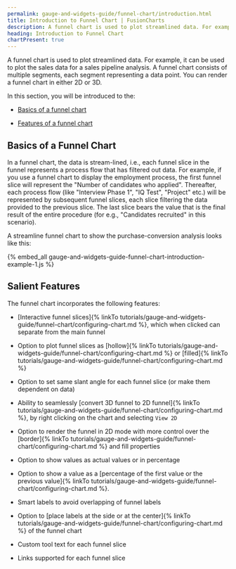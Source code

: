 ```yaml
---
permalink: gauge-and-widgets-guide/funnel-chart/introduction.html
title: Introduction to Funnel Chart | FusionCharts
description: A funnel chart is used to plot streamlined data. For example, it can be used to plot the sales data for a sales pipeline analysis.
heading: Introduction to Funnel Chart
chartPresent: true
---
```


A funnel chart is used to plot streamlined data. For example, it can be used to plot the sales data for a sales pipeline analysis. A funnel chart consists of multiple segments, each segment representing a data point. You can render a funnel chart in either 2D or 3D.

In this section, you will be introduced to the:

* <a href="{{ site.baseurl }}gauge-and-widgets-guide/funnel-chart/introduction.html#basics-of-a-funnel-chart">Basics of a funnel chart</a>

* <a href="{{ site.baseurl }}gauge-and-widgets-guide/funnel-chart/introduction.html#salient-features">Features of a funnel chart</a>

## Basics of a Funnel Chart

In a funnel chart, the data is stream-lined, i.e., each funnel slice in the funnel represents a process flow that has filtered out data. For example, if you use  a funnel chart to display the employment process, the first funnel slice will represent the "Number of candidates who applied". Thereafter, each process flow (like "Interview Phase 1", "IQ Test", "Project" etc.) will be represented by subsequent funnel slices, each slice filtering the data provided to the previous slice. The last slice bears the value that is the final result of the entire procedure (for e.g., "Candidates recruited" in this scenario).

A streamline funnel chart to show the purchase-conversion analysis looks like this:

{% embed_all gauge-and-widgets-guide-funnel-chart-introduction-example-1.js %}

## Salient Features

The funnel chart incorporates the following features:

* [Interactive funnel slices]{% linkTo tutorials/gauge-and-widgets-guide/funnel-chart/configuring-chart.md %}, which when clicked can separate from the main funnel

* Option to plot funnel slices as [hollow]{% linkTo tutorials/gauge-and-widgets-guide/funnel-chart/configuring-chart.md %} or [filled]{% linkTo tutorials/gauge-and-widgets-guide/funnel-chart/configuring-chart.md %}

* Option to set same slant angle for each funnel slice (or make them dependent on data)

* Ability to seamlessly [convert 3D funnel to 2D funnel]{% linkTo tutorials/gauge-and-widgets-guide/funnel-chart/configuring-chart.md %}, by right clicking on the chart and selecting `View 2D`

* Option to render the funnel in 2D mode with more control over the [border]{% linkTo tutorials/gauge-and-widgets-guide/funnel-chart/configuring-chart.md %} and fill properties

* Option to show values as actual values or in percentage

* Option to show a value as a [percentage of the first value or the previous value]{% linkTo tutorials/gauge-and-widgets-guide/funnel-chart/configuring-chart.md %}.

* Smart labels to avoid overlapping of funnel labels

* Option to [place labels at the side or at the center]{% linkTo tutorials/gauge-and-widgets-guide/funnel-chart/configuring-chart.md %} of the funnel chart

* Custom tool text for each funnel slice

* Links supported for each funnel slice
